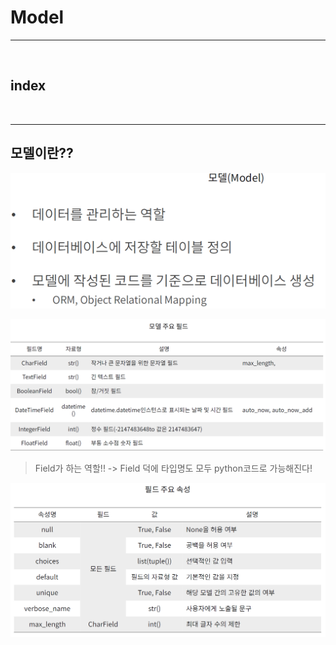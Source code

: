 # Model
---

<br>

## index

<br>

---
## 모델이란??

![model](/Image/Django/model.PNG)

![model1](/Image/Django/model1.PNG)

> Field가 하는 역할!! -> Field 덕에 타입명도 모두 python코드로 가능해진다!

![model2](/Image/Django/model2.PNG)